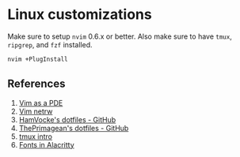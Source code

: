 # Linux customizations

Make sure to setup `nvim` 0.6.x or better. Also make sure to have `tmux`, `ripgrep`, and `fzf` installed.

``` bash
nvim +PlugInstall
```

## References

1. [Vim as a PDE](https://blog.jez.io/vim-as-an-ide/)
1. [Vim netrw](https://shapeshed.com/vim-netrw/)
1. [HamVocke's dotfiles - GitHub](https://github.com/hamvocke/dotfiles)
1. [ThePrimagean's dotfiles - GitHub](https://github.com/ThePrimeagen/.dotfiles)
1. [tmux intro](https://www.hamvocke.com/blog/a-quick-and-easy-guide-to-tmux/)
1. [Fonts in Alacritty](https://www.behova.net/fonts-in-alacritty/)
